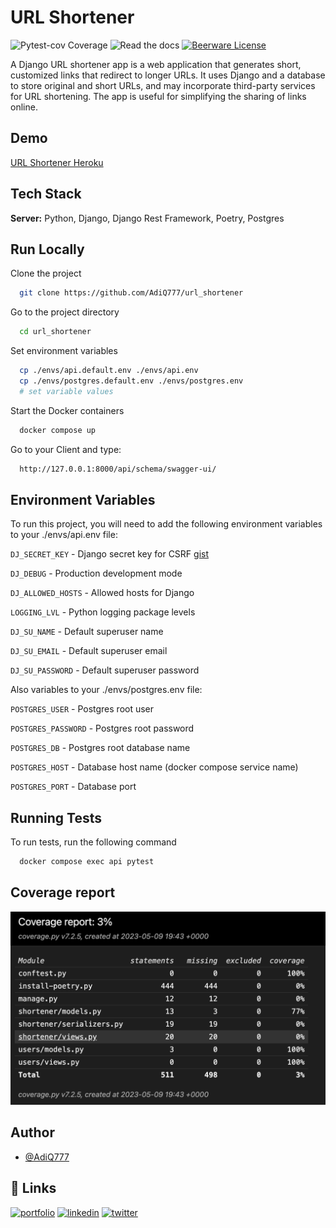 
# URL Shortener

![Pytest-cov Coverage](https://img.shields.io/badge/Coverage-100%25-brightgreen)
![Read the docs](https://img.shields.io/badge/Documentation-Yes-green)
[![Beerware License](https://img.shields.io/badge/License-Beerware-blue)](https://github.com/AdiQ777/url_shortener/blob/master/LICENSE)

A Django URL shortener app is a web application that generates short, customized links that redirect to longer URLs. It uses Django and a database to store original and short URLs, and may incorporate third-party services for URL shortening. The app is useful for simplifying the sharing of links online.



## Demo

[URL Shortener Heroku](https://young-ravine-69382.herokuapp.com/api/schema/swagger-ui/)

## Tech Stack


**Server:** Python, Django, Django Rest Framework, Poetry, Postgres


## Run Locally

Clone the project

```bash
  git clone https://github.com/AdiQ777/url_shortener
```

Go to the project directory

```bash
  cd url_shortener
```

Set environment variables

```bash
  cp ./envs/api.default.env ./envs/api.env
  cp ./envs/postgres.default.env ./envs/postgres.env
  # set variable values
```

Start the Docker containers

```bash
  docker compose up
```

Go to your Client and type:

```bash
  http://127.0.0.1:8000/api/schema/swagger-ui/
```
## Environment Variables

To run this project, you will need to add the following environment variables to your ./envs/api.env file:

`DJ_SECRET_KEY` - Django secret key for CSRF [gist](https://gist.github.com/AdiQ777/761ccf7cadc6cd885776623576cb593c)

`DJ_DEBUG` - Production development mode

`DJ_ALLOWED_HOSTS` - Allowed hosts for Django

`LOGGING_LVL` - Python logging package levels

`DJ_SU_NAME` - Default superuser name

`DJ_SU_EMAIL` - Default superuser email

`DJ_SU_PASSWORD` - Default superuser password

Also variables to your ./envs/postgres.env file:

`POSTGRES_USER` - Postgres root user

`POSTGRES_PASSWORD` - Postgres root password

`POSTGRES_DB` - Postgres root database name

`POSTGRES_HOST` - Database host name (docker compose service name)

`POSTGRES_PORT` - Database port
## Running Tests

To run tests, run the following command

```bash
  docker compose exec api pytest
```


## Coverage report

![Coverage report](https://raw.githubusercontent.com/AdiQ777/url_shortener/e566805d2a8868f821378e06d2959fa5cbfef6c3/screenshots/Screenshot%202023-05-09%20at%2021.44.58.png?token=GHSAT0AAAAAACBM3CKUM6P5POXMUNEULQHAZC2UT5A)



## Author

- [@AdiQ777](https://github.com/AdiQ777)


## 🔗 Links
[![portfolio](https://img.shields.io/badge/my_portfolio-000?style=for-the-badge&logo=ko-fi&logoColor=white)](https://github.com/AdiQ777?tab=repositories)
[![linkedin](https://img.shields.io/badge/linkedin-0A66C2?style=for-the-badge&logo=linkedin&logoColor=white)](https://www.linkedin.com/in/adrian-balicki-22095b8b/)
[![twitter](https://img.shields.io/badge/twitter-1DA1F2?style=for-the-badge&logo=twitter&logoColor=white)](https://twitter.com/)

